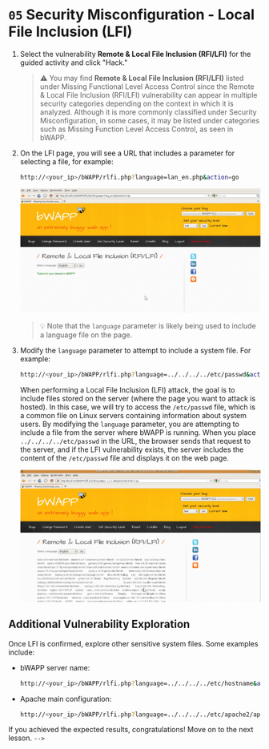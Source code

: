 # `05` Security Misconfiguration - Local File Inclusion (LFI)

1. Select the vulnerability **Remote & Local File Inclusion (RFI/LFI)** for the guided activity and click "Hack."

    > ⚠ You may find **Remote & Local File Inclusion (RFI/LFI)** listed under Missing Functional Level Access Control since the Remote & Local File Inclusion (RFI/LFI) vulnerability can appear in multiple security categories depending on the context in which it is analyzed. Although it is more commonly classified under Security Misconfiguration, in some cases, it may be listed under categories such as Missing Function Level Access Control, as seen in bWAPP.

2. On the LFI page, you will see a URL that includes a parameter for selecting a file, for example:

    ```bash
    http://<your_ip>/bWAPP/rlfi.php?language=lan_en.php&action=go
    ```

    ![image 1](../../.learn/assets/home-hack.png)

    > 💡 Note that the `language` parameter is likely being used to include a language file on the page.

3. Modify the `language` parameter to attempt to include a system file. For example:

    ```bash
    http://<your_ip>/bWAPP/rlfi.php?language=../../../../etc/passwd&action=go
    ```

    When performing a Local File Inclusion (LFI) attack, the goal is to include files stored on the server (where the page you want to attack is hosted). In this case, we will try to access the `/etc/passwd` file, which is a common file on Linux servers containing information about system users. By modifying the `language` parameter, you are attempting to include a file from the server where bWAPP is running. When you place `../../../../etc/passwd` in the URL, the browser sends that request to the server, and if the LFI vulnerability exists, the server includes the content of the `/etc/passwd` file and displays it on the web page.

    ![image 2](../../.learn/assets/passwd-access-vulnerability.png)

## Additional Vulnerability Exploration

Once LFI is confirmed, explore other sensitive system files. Some examples include:

- bWAPP server name:

    ```bash
    http://<your_ip>/bWAPP/rlfi.php?language=../../../../etc/hostname&action=go
    ```

- Apache main configuration:

    ```bash
    http://<your_ip>/bWAPP/rlfi.php?language=../../../../etc/apache2/apache2.conf&action=go
    ```


If you achieved the expected results, congratulations! Move on to the next lesson. `-->`

